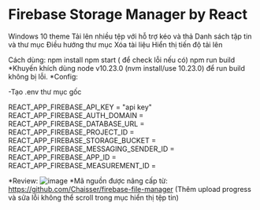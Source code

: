 # Firebase Storage Manager by React

Windows 10 theme
Tải lên nhiều tệp với hỗ trợ kéo và thả
Danh sách tập tin và thư mục
Điều hướng thư mục
Xóa tài liệu
Hiển thị tiến độ tải lên



Cách dùng:
npm install
npm start ( để check lỗi nếu có)
npm run build
*Khuyến khích dùng node v10.23.0 (nvm install/use 10.23.0) để run build không bị lỗi.
*Config:

-Tạo .env thư mục gốc

REACT_APP_FIREBASE_API_KEY = "api key"
REACT_APP_FIREBASE_AUTH_DOMAIN = 
REACT_APP_FIREBASE_DATABASE_URL = 
REACT_APP_FIREBASE_PROJECT_ID = 
REACT_APP_FIREBASE_STORAGE_BUCKET = 
REACT_APP_FIREBASE_MESSAGING_SENDER_ID = 
REACT_APP_FIREBASE_APP_ID = 
REACT_APP_FIREBASE_MEASUREMENT_ID = 

*Review:
![image](https://user-images.githubusercontent.com/57611937/217857166-017375c5-3248-4f7d-8c50-f0eb114a0d5c.png)
*Mã nguồn được nâng cấp từ: https://github.com/Chaisser/firebase-file-manager
(Thêm upload progress và sửa lỗi không thể scroll trong mục hiển thị tệp tin)
